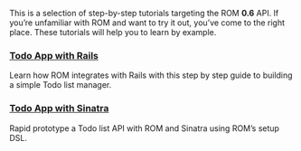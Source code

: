 This is a selection of step-by-step tutorials targeting the ROM **0.6** API. If you’re unfamiliar with ROM and want to try it out, you’ve come to the right place. These tutorials will help you to learn by example.

### [Todo App with Rails](/tutorials/todo-app-with-rails)

Learn how ROM integrates with Rails with this step by step guide to building a simple Todo list manager.

### [Todo App with Sinatra](/tutorials/todo-app-with-sinatra)

Rapid prototype a Todo list API with ROM and Sinatra using ROM’s setup DSL.
